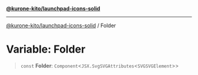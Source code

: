 [**@kurone-kito/launchpad-icons-solid**](../README.md)

***

[@kurone-kito/launchpad-icons-solid](../globals.md) / Folder

# Variable: Folder

> `const` **Folder**: `Component`\<`JSX.SvgSVGAttributes`\<`SVGSVGElement`\>\>

